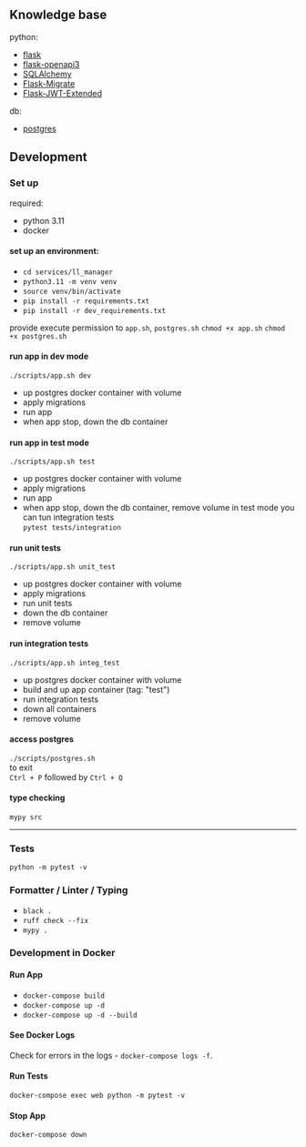 ## Knowledge base
python:
- [flask](https://flask.palletsprojects.com/en/3.0.x/)
- [flask-openapi3](https://luolingchun.github.io/flask-openapi3/v3.x/)
- [SQLAlchemy](https://www.sqlalchemy.org/)
- [Flask-Migrate](https://flask-migrate.readthedocs.io/en/latest/#why-use-flask-migrate-vs-alembic-directly)
- [Flask-JWT-Extended](https://flask-jwt-extended.readthedocs.io/en/stable/index.html)

db:
- [postgres](https://www.postgresql.org/)

## Development

### Set up
required:
- python 3.11
- docker

#### set up an environment:
- `cd services/ll_manager`
- `python3.11 -m venv venv`
- `source venv/bin/activate`
- `pip install -r requirements.txt`
- `pip install -r dev_requirements.txt`

provide execute permission to `app.sh`, `postgres.sh`
`chmod +x app.sh`
`chmod +x postgres.sh`

#### run app in dev mode
`./scripts/app.sh dev`
- up postgres docker container with volume
- apply migrations
- run app
- when app stop, down the db container

#### run app in test mode
`./scripts/app.sh test`
- up postgres docker container with volume
- apply migrations
- run app
- when app stop, down the db container, remove volume
in test mode you can tun integration tests\
`pytest tests/integration`

#### run unit tests
`./scripts/app.sh unit_test`
- up postgres docker container with volume
- apply migrations
- run unit tests
- down the db container
- remove volume

#### run integration tests
`./scripts/app.sh integ_test`
- up postgres docker container with volume
- build and up app container (tag: "test")
- run integration tests
- down all containers
- remove volume

#### access postgres
`./scripts/postgres.sh`\
to exit\
`Ctrl + P` followed by `Ctrl + Q`

#### type checking
`mypy src`

---------------------------------------------------------------------------------------------------

### Tests
`python -m pytest -v`

### Formatter / Linter / Typing
- `black .`
- `ruff check --fix`
- `mypy .`

### Development in Docker

#### Run App
- `docker-compose build`
- `docker-compose up -d`
- `docker-compose up -d --build`

#### See Docker Logs
Check for errors in the logs - `docker-compose logs -f`.

#### Run Tests
`docker-compose exec web python -m pytest -v`

#### Stop App
`docker-compose down`